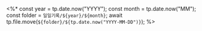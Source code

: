 <%*
const year = tp.date.now("YYYY");
const month = tp.date.now("MM");
const folder = `일일기록/${year}/${month}`;
await tp.file.move(`${folder}/${tp.date.now("YYYY-MM-DD")}`);
%>


